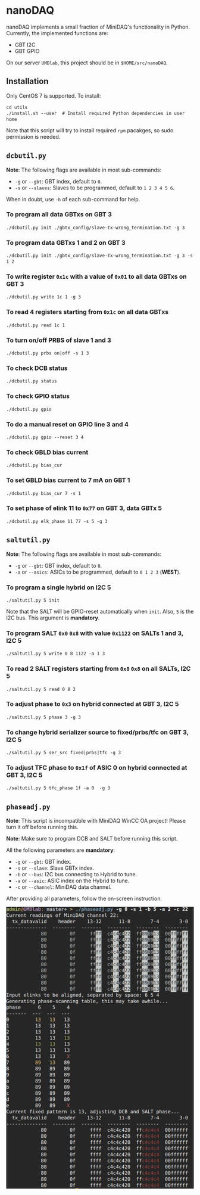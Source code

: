 # nanoDAQ
nanoDAQ implements a small fraction of MiniDAQ's functionality in Python.
Currently, the implemented functions are:

* GBT I2C
* GBT GPIO

On our server `UMDlab`, this project should be in `$HOME/src/nanoDAQ`.


## Installation
Only CentOS 7 is supported. To install:
```
cd utils
./install.sh --user  # Install required Python dependencies in user home
```

Note that this script will try to install required `rpm` pacakges, so sudo
permission is needed.


## `dcbutil.py`
**Note**: The following flags are available in most sub-commands:

* `-g` or `--gbt`: GBT index, default to `0`.
* `-s` or `--slaves`: Slaves to be programmed, default to `1 2 3 4 5 6`.

When in doubt, use `-h` of each sub-command for help.

### To program all data GBTxs on GBT 3
```
./dcbutil.py init ./gbtx_config/slave-Tx-wrong_termination.txt -g 3
```

### To program data GBTxs 1 and 2 on GBT 3
```
./dcbutil.py init ./gbtx_config/slave-Tx-wrong_termination.txt -g 3 -s 1 2
```

### To write register `0x1c` with a value of `0x01` to all data GBTxs on GBT 3
```
./dcbutil.py write 1c 1 -g 3
```

### To read 4 registers starting from `0x1c` on all data GBTxs
```
./dcbutil.py read 1c 1
```

### To turn on/off PRBS of slave 1 and 3
```
./dcbutil.py prbs on|off -s 1 3
```

### To check DCB status
```
./dcbutil.py status
```

### To check GPIO status
```
./dcbutil.py gpio
```

### To do a manual reset on GPIO line 3 and 4
```
./dcbutil.py gpio --reset 3 4
```

### To check GBLD bias current
```
./dcbutil.py bias_cur
```

### To set GBLD bias current to 7 mA on GBT 1
```
./dcbutil.py bias_cur 7 -s 1
```

### To set phase of elink 11 to `0x77` on GBT 3, data GBTx 5
```
./dcbutil.py elk_phase 11 77 -s 5 -g 3
```


## `saltutil.py`
**Note**: The following flags are available in most sub-commands:

* `-g` or `--gbt`: GBT index, default to `0`.
* `-a` or `--asics`: ASICs to be programmed, default to `0 1 2 3` (**WEST**).

### To program a single hybrid on I2C 5
```
./saltutil.py 5 init
```

Note that the SALT will be GPIO-reset automatically when `init`. Also, `5` is
the I2C bus. This argument is **mandatory**.

### To program SALT `0x0` `0x8` with value `0x1122` on SALTs 1 and 3, I2C 5
```
./saltutil.py 5 write 0 8 1122 -a 1 3
```

### To read 2 SALT registers starting from `0x0` `0x8` on all SALTs, I2C 5
```
./saltutil.py 5 read 0 8 2
```

### To adjust phase to `0x3` on hybrid connected at GBT 3, I2C 5
```
./saltutil.py 5 phase 3 -g 3
```

### To change hybrid serializer source to fixed/prbs/tfc on GBT 3, I2C 5
```
./saltutil.py 5 ser_src fixed|prbs|tfc -g 3
```

### To adjust TFC phase to `0x1f` of ASIC 0 on hybrid connected at GBT 3, I2C 5
```
./saltutil.py 5 tfc_phase 1f -a 0  -g 3
```

## `phaseadj.py`
**Note**: This script is incompatible with MiniDAQ WinCC OA project! Please
turn it off before running this.

**Note**: Make sure to program DCB and SALT before running this script.

All the following parameters are **mandatory**:
* `-g` or `--gbt`: GBT index.
* `-s` or `--slave`: Slave GBTx index.
* `-b` or `--bus`: I2C bus connecting to Hybrid to tune.
* `-a` or `--asic`: ASIC index on the Hybrid to tune.
* `-c` or `--channel`: MiniDAQ data channel.

After providing all parameters, follow the on-screen instruction.

![`phaseadj.py` sample UI](docs/elk_phase_adj.png)
